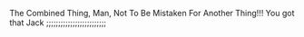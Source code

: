 The Combined Thing, Man, Not To Be Mistaken For Another Thing!!! You got that Jack ;;;;;;;;;;;;;;;;;;;;;;;;;

